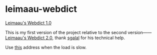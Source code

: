 # leimaau-webdict

[Leimaau's Webdict 1.0](https://leimaau.github.io/leimaau-webdict/)

This is my first version of the project relative to the second version——[Leimaau's Webdict 2.0](https://github.com/leimaau/leimaau-webdict2), thank [sgalal](https://github.com/sgalal) for his technical help.

Use [this](https://leimaau.gitee.io/leimaau-webdict/) address when the load is slow.